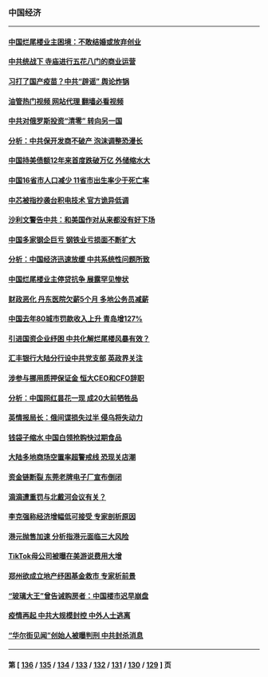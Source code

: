 ### 中国经济
---
#### [中国烂尾楼业主困境：不敢结婚或放弃创业](../../pages/ncid283/n13788283.md?07251645) 
#### [中共统战下 寺庙进行五花八门的商业运营](../../pages/ncid283/n13788204.md?07251645) 
#### [习打了国产疫苗？中共“辟谣” 舆论炸锅](../../pages/ncid283/n13788211.md?07251645) 
#### [油管热门视频 网站代理 翻墙必看视频](http://209.222.30.114:81/youtube.html?07251645)
#### [中共对俄罗斯投资“清零” 转向另一国](../../pages/ncid283/n13788094.md?07251645) 
#### [分析：中共保开发商不破产 泡沫调整恐漫长](../../pages/ncid283/n13788069.md?07251645) 
#### [中国持美债额12年来首度跌破万亿 外储缩水大](../../pages/ncid283/n13787993.md?07251645) 
#### [中国16省市人口减少 11省市出生率少于死亡率](../../pages/ncid283/n13787976.md?07251645) 
#### [中芯被指抄袭台积电技术 官方诡异低调](../../pages/ncid283/n13787259.md?07251645) 
#### [沙利文警告中共：和美国作对从来都没有好下场](../../pages/ncid283/n13787840.md?07251645) 
#### [中国多家钢企巨亏 钢铁业亏损面不断扩大](../../pages/ncid283/n13787859.md?07251645) 
#### [分析：中国经济迅速放缓 中共系统性问题所致](../../pages/ncid283/n13787310.md?07251645) 
#### [中国烂尾楼业主停贷抗争 展露罕见惨状](../../pages/ncid283/n13787794.md?07251645) 
#### [财政恶化 丹东医院欠薪5个月 多地公务员减薪](../../pages/ncid283/n13787612.md?07251645) 
#### [中国去年80城市罚款收入上升 青岛增127%](../../pages/ncid283/n13787389.md?07251645) 
#### [引进国资企业纾困 中共化解烂尾楼风暴有效？](../../pages/ncid283/n13787083.md?07251645) 
#### [汇丰银行大陆分行设中共党支部 英政界关注](../../pages/ncid283/n13787349.md?07251645) 
#### [涉参与挪用质押保证金 恒大CEO和CFO辞职](../../pages/ncid283/n13787348.md?07251645) 
#### [分析：中国网红昙花一现 成20大前牺牲品](../../pages/ncid283/n13787318.md?07251645) 
#### [英情报局长：俄间谍损失过半 侵乌将失动力](../../pages/ncid283/n13787194.md?07251645) 
#### [钱袋子缩水 中国白领抢购快过期食品](../../pages/ncid283/n13787025.md?07251645) 
#### [大陆多地商场空置率超警戒线 恐现关店潮](../../pages/ncid283/n13786963.md?07251645) 
#### [资金链断裂 东莞老牌电子厂宣布倒闭](../../pages/ncid283/n13786874.md?07251645) 
#### [滴滴遭重罚与北戴河会议有关？](../../pages/ncid283/n13786849.md?07251645) 
#### [李克强称经济增幅低可接受 专家剖析原因](../../pages/ncid283/n13786752.md?07251645) 
#### [港元抛售加速 分析指港元面临三大风险](../../pages/ncid283/n13786601.md?07251645) 
#### [TikTok母公司被曝在美游说费用大增](../../pages/ncid283/n13786384.md?07251645) 
#### [郑州欲成立地产纾困基金救市 专家析前景](../../pages/ncid283/n13786500.md?07251645) 
#### [“玻璃大王”曾告诫购房者：中国楼市迟早崩盘](../../pages/ncid283/n13786463.md?07251645) 
#### [疫情再起 中共大规模封控 中外人士逃离](../../pages/ncid283/n13786151.md?07251645) 
#### [“华尔街见闻”创始人被曝判刑 中共封杀消息](../../pages/ncid283/n13786360.md?07251645) 

---
#### 第 [ [136](./136.md?07251645) / [135](./135.md?07251645) / [134](./134.md?07251645) / [133](./133.md?07251645) / [132](./132.md?07251645) / [131](./131.md?07251645) / [130](./130.md?07251645) / [129](./129.md?07251645) ] 页
